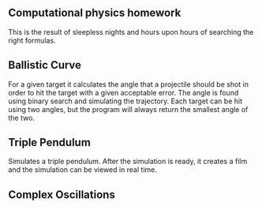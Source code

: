 ## Computational physics homework
 This is the result of sleepless nights and hours upon hours of searching the right formulas.

## Ballistic Curve
For a given target it calculates the angle that a projectile should be shot in order to hit the target with a given acceptable error. The angle is found using binary search and simulating the trajectory. Each target can be hit using two angles, but the program will always return the smallest angle of the two.

## Triple Pendulum
Simulates a triple pendulum. After the simulation is ready, it creates a film and the simulation can be viewed in real time.

## Complex Oscillations